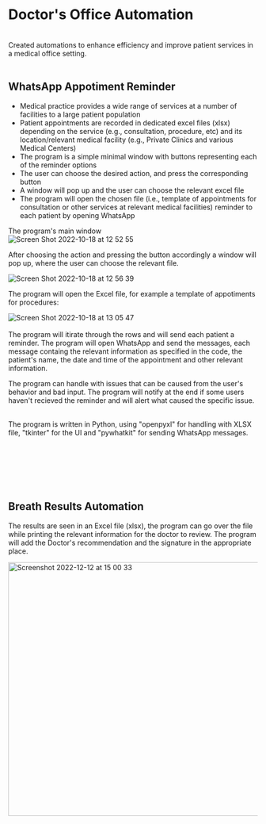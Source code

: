 # Doctor's Office Automation
<br />
Created automations to enhance efficiency and improve patient services in a medical office setting. <br /><br />
 
## WhatsApp Appotiment Reminder ##
  -	Medical practice provides a wide range of services at a number of facilities to a large patient population
  -	Patient appointments are recorded in dedicated excel files (xlsx) depending on the service (e.g., consultation, procedure, etc) and its location/relevant medical facility (e.g., Private Clinics and various Medical Centers)
  -	The program is a simple minimal window with buttons representing each of the reminder options
  -	The user can choose the desired action, and press the corresponding button 
  -	A window will pop up and the user can choose the relevant excel file
  -	The program will open the chosen file (i.e., template of appointments for consultation or other services at relevant medical facilities)
  reminder to each patient by opening WhatsApp
  
 The program's main window </br>
![Screen Shot 2022-10-18 at 12 52 55](https://user-images.githubusercontent.com/95490556/196398542-b3dac571-c77e-49c8-8def-c28d2e23cc48.png)

 After choosing the action and pressing the button accordingly a window will pop up, where the user can choose the relevant file.

![Screen Shot 2022-10-18 at 12 56 39](https://user-images.githubusercontent.com/95490556/196399228-76e6477a-c9a8-4537-abd9-c8e0f3de6bfd.png)

 The program will open the Excel file, for example a template of appotiments for procedures: <br />
 
![Screen Shot 2022-10-18 at 13 05 47](https://user-images.githubusercontent.com/95490556/196401398-e5373d82-040a-49f8-8130-e48ac3459d76.png)  
<br />
 The program will itirate through the rows and will send each patient a reminder.
     The program will open WhatsApp and send the messages, each message containg the relevant information as specified in the code, the patient's name, the date and time of the appointment and other relevant information.  
     
 The program can handle with issues that can be caused from the user's behavior and bad input.
 The program will notify at the end if some users haven't recieved the reminder and will alert what caused the specific issue.  
 
<br />
 The program is written in Python, using "openpyxl" for handling with XLSX file, "tkinter" for the UI and "pywhatkit" for sending WhatsApp messages.
   

<br /><br /><br /><br /><br />
## Breath Results Automation ##

   The results are seen in an Excel file (xlsx), the program can go over the file while printing the relevant information for the doctor to review.
   The program will add the Doctor's recommendation and the signature in the appropriate place.
   
  <img width="512" alt="Screenshot 2022-12-12 at 15 00 33" src="https://user-images.githubusercontent.com/95490556/207051588-cb3180e9-6063-40a4-be29-6403ca0c60f1.png">

  
